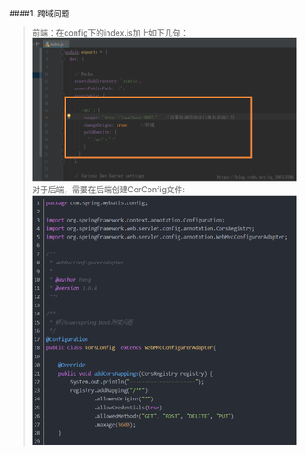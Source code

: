 ####1. 跨域问题
>前端：在config下的index.js加上如下几句：    
![前端跨域](https://github.com/ym652324/bishe/blob/master/Web/img/Web_kuayu.png)
>对于后端，需要在后端创建CorConfig文件:  
![前端跨域](https://github.com/ym652324/bishe/blob/master/Web/img/java_kuayu.png)
